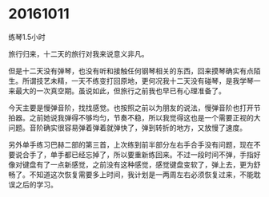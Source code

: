 # 20161011

练琴1.5小时

旅行归来，十二天的旅行对我来说意义非凡。

但是十二天没有弹琴，也没有听和接触任何钢琴相关的东西，回来摸琴确实有点陌生。所谓技艺未精，一天不练变打回原地，更何况我十二天没有碰琴，是我学琴一来最大的一次真空期。虽说如此，但旅行之前我也早已有心理准备了。

今天主要是慢弹音阶，找找感觉。也按照之前以为朋友的说法，慢弹音阶也打开节拍器。之前她说我弹得不够均匀，节奏不稳，所以我觉得这也是一个需要正视的大问题。音阶确实很容易弹着弹着就弹快了，弹到转折的地方，又放慢了速度。

另外单手练习巴赫二部的第三首，上次练到前半部分左右手合手没有问题，现在不要说合手了，单手都已经忘掉了，所以要重新练回来。不过一段时间不弹，手指好像对键盘有了一点新感觉，之前没有这种感觉，感觉键盘变软了，弹上去，更为舒畅了。不知道这次恢复需要多上时间，我计划是一两周左右必须恢复过来，不能耽误之后的学习。
